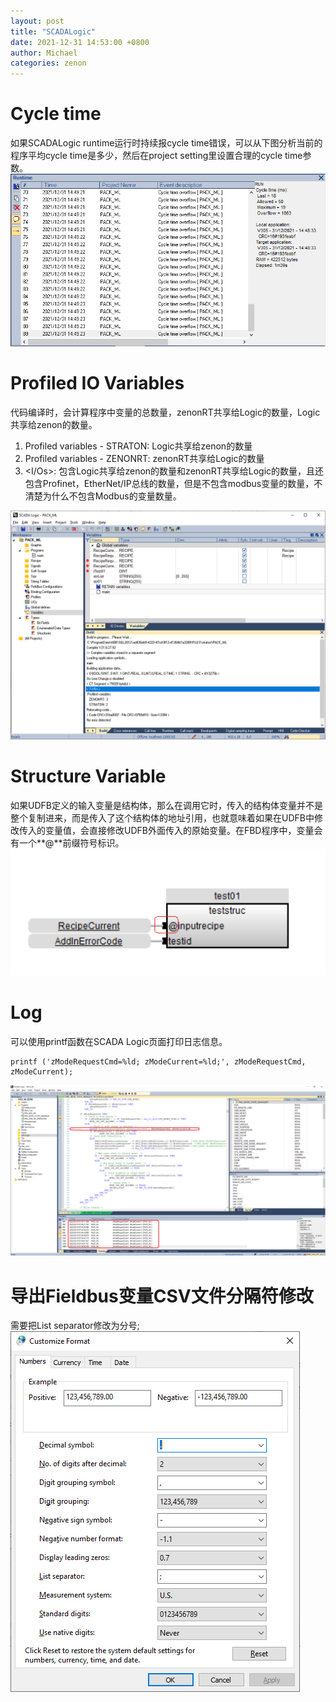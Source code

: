 ```yaml
---
layout: post
title: "SCADALogic"
date: 2021-12-31 14:53:00 +0800
author: Michael
categories: zenon
---
```


# Cycle time
如果SCADALogic runtime运行时持续报cycle time错误，可以从下图分析当前的程序平均cycle time是多少，然后在project setting里设置合理的cycle time参数。  
![日志文件夹](/assets/zenon/Cycletimeoverflow.png)   

# Profiled IO Variables
代码编译时，会计算程序中变量的总数量，zenonRT共享给Logic的数量，Logic共享给zenon的数量。  

1. Profiled variables - STRATON: Logic共享给zenon的数量
2. Profiled variables - ZENONRT: zenonRT共享给Logic的数量
3. <I/Os>: 包含Logic共享给zenon的数量和zenonRT共享给Logic的数量，且还包含Profinet，EtherNet/IP总线的数量，但是不包含modbus变量的数量，不清楚为什么不包含Modbus的变量数量。

![日志文件夹](/assets/zenon/ProfiledIOVariables.png)   

# Structure Variable
如果UDFB定义的输入变量是结构体，那么在调用它时，传入的结构体变量并不是整个复制进来，而是传入了这个结构体的地址引用，也就意味着如果在UDFB中修改传入的变量值，会直接修改UDFB外面传入的原始变量。在FBD程序中，变量会有一个**@**前缀符号标识。  
![日志文件夹](/assets/zenon/UDFBInputStructureVariable.png)  

# Log
可以使用printf函数在SCADA Logic页面打印日志信息。

	printf ('zModeRequestCmd=%ld; zModeCurrent=%ld;', zModeRequestCmd, zModeCurrent);

![日志文件夹](/assets/zenon/LogPrintf.png)  

# 导出Fieldbus变量CSV文件分隔符修改
需要把List separator修改为分号;  
![日志文件夹](/assets/zenon/FieldbusImportCSVListSeparator.png)  
